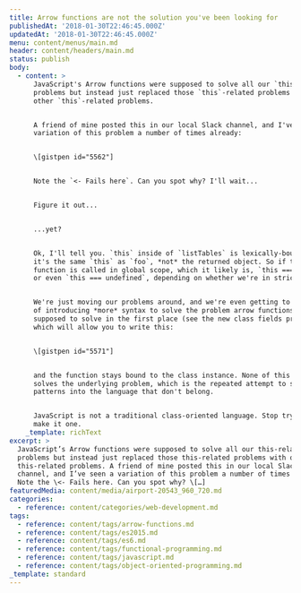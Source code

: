 ```yaml
---
title: Arrow functions are not the solution you've been looking for
publishedAt: '2018-01-30T22:46:45.000Z'
updatedAt: '2018-01-30T22:46:45.000Z'
menu: content/menus/main.md
header: content/headers/main.md
status: publish
body:
  - content: >
      JavaScript's Arrow functions were supposed to solve all our `this`-related
      problems but instead just replaced those `this`-related problems with
      other `this`-related problems.


      A friend of mine posted this in our local Slack channel, and I've seen a
      variation of this problem a number of times already:


      \[gistpen id="5562"]


      Note the `<- Fails here`. Can you spot why? I'll wait...


      Figure it out...


      ...yet?


      Ok, I'll tell you. `this` inside of `listTables` is lexically-bound, so
      it's the same `this` as `foo`, *not* the returned object. So if the
      function is called in global scope, which it likely is, `this === window`,
      or even `this === undefined`, depending on whether we're in strict mode.


      We're just moving our problems around, and we're even getting to the point
      of introducing *more* syntax to solve the problem arrow functions were
      supposed to solve in the first place (see the new class fields proposal,
      which will allow you to write this:


      \[gistpen id="5571"]


      and the function stays bound to the class instance. None of this really
      solves the underlying problem, which is the repeated attempt to shoehorn
      patterns into the language that don't belong.


      JavaScript is not a traditional class-oriented language. Stop trying to
      make it one.
    _template: richText
excerpt: >
  JavaScript’s Arrow functions were supposed to solve all our this-related
  problems but instead just replaced those this-related problems with other
  this-related problems. A friend of mine posted this in our local Slack
  channel, and I’ve seen a variation of this problem a number of times already:
  Note the \<- Fails here. Can you spot why? \[…]
featuredMedia: content/media/airport-20543_960_720.md
categories:
  - reference: content/categories/web-development.md
tags:
  - reference: content/tags/arrow-functions.md
  - reference: content/tags/es2015.md
  - reference: content/tags/es6.md
  - reference: content/tags/functional-programming.md
  - reference: content/tags/javascript.md
  - reference: content/tags/object-oriented-programming.md
_template: standard
---
```



